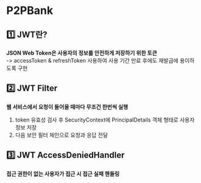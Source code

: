 # P2PBank

<h2> 1️⃣ JWT란? </h2>

<strong> JSON Web Token은 사용자의 정보를 안전하게 저장하기 위한 토큰 </strong>
<br>
-> accessToken & refreshToken 사용하여 사용 기간 만료 후에도 재발급에 용이하도록 구현

<h2> 2️⃣ JWT Filter </h2>
<strong>웹 서비스에서 요청이 들어올 때마다 무조건 한번씩 실행</strong>

1. token 유효성 검사 후 SecurityContext에 PrincipalDetails 객체 형태로 사용자 정보 저장
2. 다음 보안 필터 체인으로 요청과 응답 전달

<h2> 3️⃣ JWT AccessDeniedHandler </h2>
<strong>접근 권한이 없는 사용자가 접근 시 접근 실패 핸들링</strong>